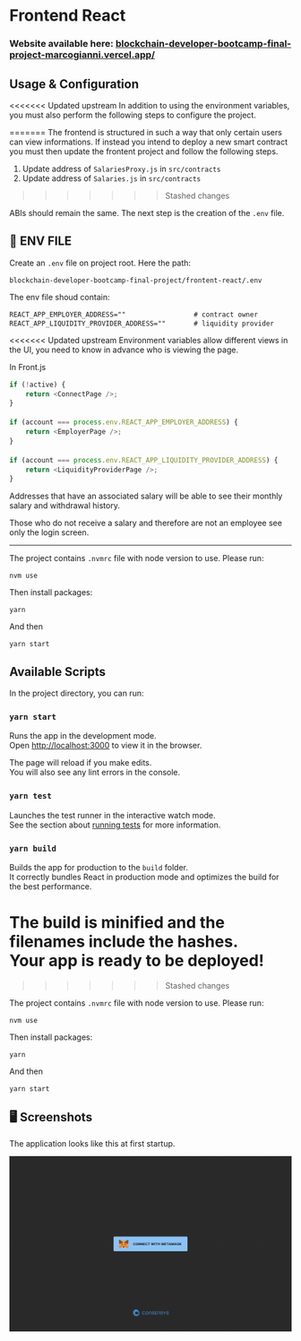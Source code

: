 # Frontend React

### Website available here: [blockchain-developer-bootcamp-final-project-marcogianni.vercel.app/](https://blockchain-developer-bootcamp-final-project-marcogianni.vercel.app/)

## Usage & Configuration

<<<<<<< Updated upstream
In addition to using the environment variables, you must also perform the following steps to configure the project.

=======
The frontend is structured in such a way that only certain users can view informations. 
If instead you intend to deploy a new smart contract you must then update the frontent project and follow the following steps.

1. Update address of `SalariesProxy.js` in `src/contracts`  
2. Update address of `Salaries.js` in `src/contracts`
>>>>>>> Stashed changes

ABIs should remain the same.
The next step is the creation of the `.env` file.
## 🔑 ENV FILE

Create an `.env` file on project root. Here the path:
```
blockchain-developer-bootcamp-final-project/frontent-react/.env
```

The env file shoud contain:
```
REACT_APP_EMPLOYER_ADDRESS=""                 # contract owner
REACT_APP_LIQUIDITY_PROVIDER_ADDRESS=""       # liquidity provider
```

<<<<<<< Updated upstream
Environment variables allow different views in the UI, you need to know in advance who is viewing the page.

In Front.js 

```javascript
if (!active) {
    return <ConnectPage />;
}

if (account === process.env.REACT_APP_EMPLOYER_ADDRESS) {
    return <EmployerPage />;
}

if (account === process.env.REACT_APP_LIQUIDITY_PROVIDER_ADDRESS) {
    return <LiquidityProviderPage />;
}
```
Addresses that have an associated salary will be able to see their monthly salary and withdrawal history.

Those who do not receive a salary and therefore are not an employee see only the login screen.

---

The project contains `.nvmrc` file with node version to use. Please run:
```
nvm use
```

Then install packages:
```
yarn
```

And then
```
yarn start
```




## Available Scripts

In the project directory, you can run:

### `yarn start`

Runs the app in the development mode.\
Open [http://localhost:3000](http://localhost:3000) to view it in the browser.

The page will reload if you make edits.\
You will also see any lint errors in the console.

### `yarn test`

Launches the test runner in the interactive watch mode.\
See the section about [running tests](https://facebook.github.io/create-react-app/docs/running-tests) for more information.

### `yarn build`

Builds the app for production to the `build` folder.\
It correctly bundles React in production mode and optimizes the build for the best performance.

The build is minified and the filenames include the hashes.\
Your app is ready to be deployed!
=======
>>>>>>> Stashed changes


The project contains `.nvmrc` file with node version to use. Please run:
```
nvm use
```

Then install packages:
```
yarn
```

And then
```
yarn start
```

## 🖥️ Screenshots

The application looks like this at first startup.

<img src="../frontend-react/src/images/0.png">